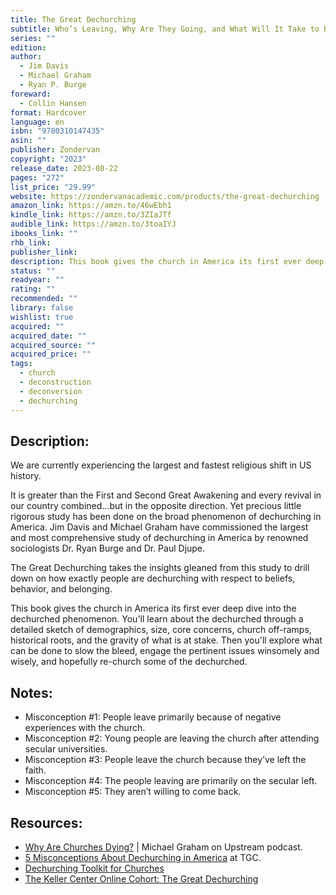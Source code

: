 ```yaml
---
title: The Great Dechurching
subtitle: Who’s Leaving, Why Are They Going, and What Will It Take to Bring Them Back?
series: ""
edition: 
author:
  - Jim Davis
  - Michael Graham
  - Ryan P. Burge
foreward:
  - Collin Hansen
format: Hardcover
language: en
isbn: "9780310147435"
asin: ""
publisher: Zondervan
copyright: "2023"
release_date: 2023-08-22
pages: "272"
list_price: "29.99"
website: https://zondervanacademic.com/products/the-great-dechurching
amazon_link: https://amzn.to/46wEbh1
kindle_link: https://amzn.to/3ZIaJTf
audible_link: https://amzn.to/3toaIYJ
ibooks_link: ""
rhb_link: 
publisher_link: 
description: This book gives the church in America its first ever deep dive into the dechurched phenomenon. You’ll learn about the dechurched through a detailed sketch of demographics, size, core concerns, church off-ramps, historical roots, and the gravity of what is at stake. Then you’ll explore what can be done to slow the bleed, engage the pertinent issues winsomely and wisely, and hopefully re-church some of the dechurched.
status: ""
readyear: ""
rating: ""
recommended: ""
library: false
wishlist: true
acquired: ""
acquired_date: ""
acquired_source: ""
acquired_price: ""
tags:
  - church
  - deconstruction
  - deconversion
  - dechurching
---
```

## Description:

We are currently experiencing the largest and fastest religious shift in US history.

It is greater than the First and Second Great Awakening and every revival in our country combined...but in the opposite direction. Yet precious little rigorous study has been done on the broad phenomenon of dechurching in America. Jim Davis and Michael Graham have commissioned the largest and most comprehensive study of dechurching in America by renowned sociologists Dr. Ryan Burge and Dr. Paul Djupe.

The Great Dechurching takes the insights gleaned from this study to drill down on how exactly people are dechurching with respect to beliefs, behavior, and belonging.

This book gives the church in America its first ever deep dive into the dechurched phenomenon. You'll learn about the dechurched through a detailed sketch of demographics, size, core concerns, church off-ramps, historical roots, and the gravity of what is at stake. Then you'll explore what can be done to slow the bleed, engage the pertinent issues winsomely and wisely, and hopefully re-church some of the dechurched.

## Notes:

- Misconception #1: People leave primarily because of negative experiences with the church.
- Misconception #2: Young people are leaving the church after attending secular universities.
- Misconception #3: People leave the church because they’ve left the faith.
- Misconception #4: The people leaving are primarily on the secular left.
- Misconception #5: They aren’t willing to come back.
## Resources:

- [Why Are Churches Dying?](https://www.colsoncenter.org/upstream/why-are-churches-dying-michael-graham/) | Michael Graham on Upstream podcast.
- [5 Misconceptions About Dechurching in America](https://www.thegospelcoalition.org/article/misconceptions-dechurching/) at TGC.
- [Dechurching Toolkit for Churches](https://dechurching.com)
- [The Keller Center Online Cohort: The Great Dechurching](https://www.thegospelcoalition.org/cohort/the-great-dechurching/)